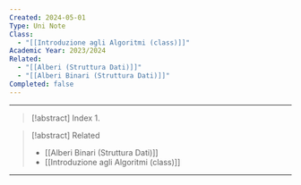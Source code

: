 ```yaml
---
Created: 2024-05-01
Type: Uni Note
Class:
  - "[[Introduzione agli Algoritmi (class)]]"
Academic Year: 2023/2024
Related:
  - "[[Alberi (Struttura Dati)]]"
  - "[[Alberi Binari (Struttura Dati)]]"
Completed: false
---
```

---

>[!abstract] Index
>1. 

>[!abstract] Related
>- [[Alberi Binari (Struttura Dati)]]
>- [[Introduzione agli Algoritmi (class)]]

---